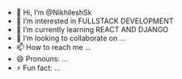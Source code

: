 - 👋 Hi, I’m @NikhileshSk
- 👀 I’m interested in FULLSTACK DEVELOPMENT
- 🌱 I’m currently learning REACT AND DJANGO
- 💞️ I’m looking to collaborate on ...
- 📫 How to reach me ...
- 😄 Pronouns: ...
- ⚡ Fun fact: ...

<!---
NikhileshSk/NikhileshSk is a ✨ special ✨ repository because its `README.md` (this file) appears on your GitHub profile.
You can click the Preview link to take a look at your changes.
--->
